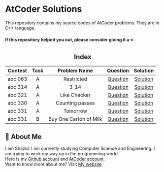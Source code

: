 # AtCoder Solutions

This repository contains my source codes of AtCoder problems. They are in C++ language.  

#### If this repository helped you out, please consider giving it a :star:.

<div align="center">

## Index 

| Contest | Task | Problem Name | Question | Solution |
| :-----: |:----:| :----------: | :------: | :------: |
| abc 063 | A | Restricted | [Question](https://atcoder.jp/contests/abc063/tasks/abc063_a) | [Solution](https://github.com/ShazidMashrafi/AtCoder-Solutions/tree/main/Codes/abc%20063%20A%20-%20Restricted)
| abc 314 | A | 3_14 | [Question](https://atcoder.jp/contests/abc314/tasks/abc314_a) | [Solution](https://github.com/ShazidMashrafi/AtCoder-Solutions/blob/main/Codes/abc%20314%20A%20-%203.14/abc314_a.cpp)
| abc 321 | A | Like Checker | [Question](https://atcoder.jp/contests/abc321/tasks/abc321_a) | [Solution](https://github.com/ShazidMashrafi/AtCoder-Solutions/blob/main/Codes/abc%20321%20A%20-%20like%20Checker/abc321_a.cpp)
| abc 330 | A | Counting passes | [Question](https://atcoder.jp/contests/abc330/tasks/abc330_a)| [Solution](https://github.com/ShazidMashrafi/AtCoder-Solutions/blob/main/Codes/abc%20330%20A%20-%20Counting%20Passes/abc330_a.cpp)
| abc 331 |  A | Tomorrow | [Question](https://atcoder.jp/contests/abc331/tasks/abc331_a) | [Solution](https://github.com/ShazidMashrafi/AtCoder-Solutions/blob/main/Codes/abc%20331%20A%20-%20Tomorrow/abc331_a.cpp)
| abc 331 | B | Buy One Carton of Milk | [Question](https://atcoder.jp/contests/abc331/tasks/abc331_b) | [Solution](https://github.com/ShazidMashrafi/AtCoder-Solutions/blob/main/Codes/abc%20331%20B%20-%20Buy%20One%20Carton%20of%20Milk/abc331_b.cpp)
</div>

## 🚀 About Me

I am Shazid. I am currently studying Computer Science and Engineering. 
I am trying to work my way up in the programming world.  
Here is my [Github account](https://github.com/ShazidMashrafi) and [AtCoder account](https://atcoder.jp/users/shazidmashrafi).  
Want to know more about me? Visit [My website](https://shazidmashrafi.com).